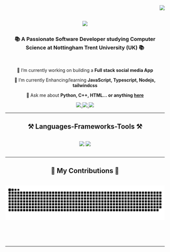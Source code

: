 <img align="right" src="https://visitor-badge.laobi.icu/badge?page_id=ShahabCompSci.ShahabCompSci" />

<h1 align="center">
    <img src="https://readme-typing-svg.herokuapp.com/?font=Righteous&size=35&center=true&vCenter=true&width=500&height=70&duration=4000&lines=Hi+There!+👋;+I'm+Shahab+Jamali!;" />
</h1>

<h3 align="center">📚 A Passionate Software Developer studying Computer Science at Nottingham Trent University (UK) 📚</h3>

<br/>

<div align="center">
 
 🔭 I’m currently working on building a **Full stack social media App**
 
 🌱 I’m currently Enhancing/learning **JavaScript, Typescript, Nodejs, tailwindcss**

💬 Ask me about **Python, C++, HTML... or anything [here](https://github.com/ShahabCompSci/ShahabCompSci/issues)**

 </div>
 
<div align="center"> 
  <a href="mailto:shahabjamali04@gmail.com">
    <img src="https://img.shields.io/badge/Gmail-333333?style=for-the-badge&logo=gmail&logoColor=red" />
  </a>
  <a href="https://linkedin.com/in/shahab-jamali/" target="_blank">
    <img src="https://img.shields.io/badge/LinkedIn-0077B5?style=for-the-badge&logo=linkedin&logoColor=white" target="_blank" />
  </a>
  <a href=" " target="_blank">
     <img src="https://img.shields.io/badge/Portfolio-FF5722?style=for-the-badge&logo=todoist&logoColor=white" target="_blank" /> <!-- sqlite, safari, google-chrome are other good icon options -->
  </a>
</div>

 <hr/>
 
<h2 align="center">⚒️ Languages-Frameworks-Tools ⚒️</h2>
<br/>
<div align="center">
    <img src="https://skillicons.dev/icons?i=react,bootstrap,mui,html,css,vscode,github,figma,tailwind,git,r" />
    <img src="https://skillicons.dev/icons?i=nodejs,python,javascript,typescript,express,firebase,mongodb,c,java,nextjs,mysql,flask" /><br>
</div>

<br/>
<hr/>

<div align="center">
  <h2>🐍 My Contributions 🐍</h2>
  <br>
  <img alt="snake eating my contributions" src="https://raw.githubusercontent.com/salesp07/salesp07/output/github-contribution-grid-snake.svg" />
  
  <br/><br/><br/>
</div>

<hr/>
